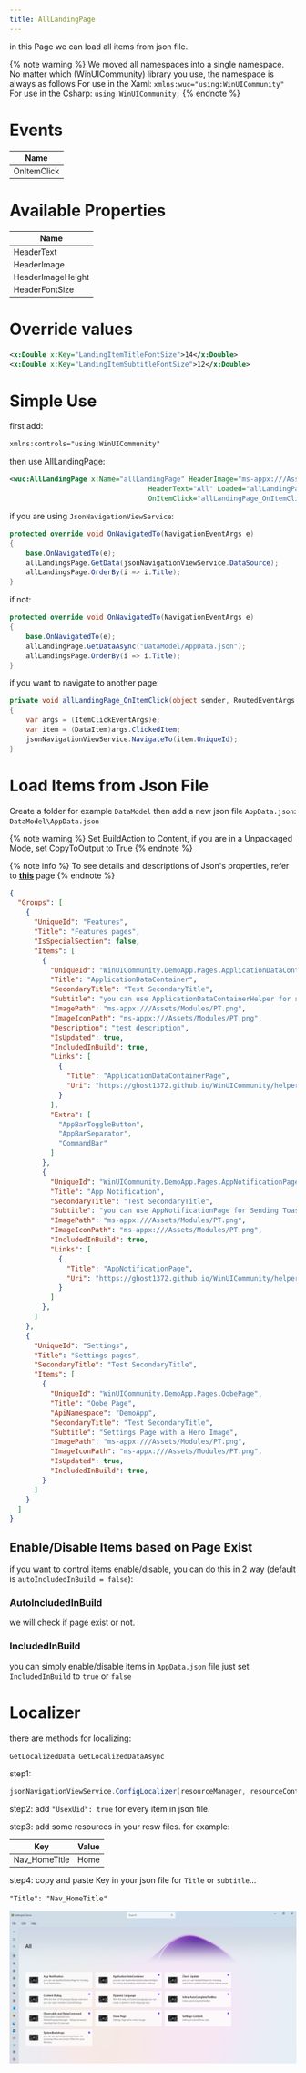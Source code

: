 ```yaml
---
title: AllLandingPage
---
```


in this Page we can load all items from json file.

{% note warning %}
We moved all namespaces into a single namespace. No matter which (WinUICommunity) library you use, the namespace is always as follows
For use in the Xaml:
`xmlns:wuc="using:WinUICommunity"`
For use in the Csharp:
`using WinUICommunity;`
{% endnote %}

# Events

|Name|
|-|
|OnItemClick|

# Available Properties

|Name|
|-|
|HeaderText|
|HeaderImage|
|HeaderImageHeight|
|HeaderFontSize|

# Override values

```xml
<x:Double x:Key="LandingItemTitleFontSize">14</x:Double>
<x:Double x:Key="LandingItemSubtitleFontSize">12</x:Double>
```

# Simple Use
first add:

```xml
xmlns:controls="using:WinUICommunity"
```

then use AllLandingPage:

```xml
<wuc:AllLandingPage x:Name="allLandingPage" HeaderImage="ms-appx:///Assets/GalleryHeaderImage.png"
                                  HeaderText="All" Loaded="allLandingPage_Loaded"
                                  OnItemClick="allLandingPage_OnItemClick"/>
```

if you are using `JsonNavigationViewService`:

```cs
protected override void OnNavigatedTo(NavigationEventArgs e)
{
    base.OnNavigatedTo(e);
    allLandingsPage.GetData(jsonNavigationViewService.DataSource);
    allLandingsPage.OrderBy(i => i.Title);
}
```

if not:

```cs
protected override void OnNavigatedTo(NavigationEventArgs e)
{
    base.OnNavigatedTo(e);
    allLandingPage.GetDataAsync("DataModel/AppData.json");
    allLandingsPage.OrderBy(i => i.Title);
}
```

if you want to navigate to another page:


```cs
private void allLandingPage_OnItemClick(object sender, RoutedEventArgs e)
{
    var args = (ItemClickEventArgs)e;
    var item = (DataItem)args.ClickedItem;
    jsonNavigationViewService.NavigateTo(item.UniqueId);
}
```

# Load Items from Json File
Create a folder for example `DataModel` then add a new json file `AppData.json`:
`DataModel\AppData.json`

{% note warning %}
Set BuildAction to Content, if you are in a Unpackaged Mode, set CopyToOutput to True
{% endnote %}

{% note info %}
To see details and descriptions of Json's properties, refer to <ins>**[this](https://ghost1372.github.io/winUICommunity/jsonFile)**</ins> page
{% endnote %}


```json
{
  "Groups": [
    {
      "UniqueId": "Features",
      "Title": "Features pages",
      "IsSpecialSection": false,
      "Items": [
        {
          "UniqueId": "WinUICommunity.DemoApp.Pages.ApplicationDataContainerPage",
          "Title": "ApplicationDataContainer",
          "SecondaryTitle": "Test SecondaryTitle",
          "Subtitle": "you can use ApplicationDataContainerHelper for saving and loading application settings.",
          "ImagePath": "ms-appx:///Assets/Modules/PT.png",
          "ImageIconPath": "ms-appx:///Assets/Modules/PT.png",
          "Description": "test description",
          "IsUpdated": true,
          "IncludedInBuild": true,
          "Links": [
            {
              "Title": "ApplicationDataContainerPage",
              "Uri": "https://ghost1372.github.io/WinUICommunity/helpers/applicationDataContainerHelper/"
            }
          ],
          "Extra": [
            "AppBarToggleButton",
            "AppBarSeparator",
            "CommandBar"
          ]
        },
        {
          "UniqueId": "WinUICommunity.DemoApp.Pages.AppNotificationPage",
          "Title": "App Notification",
          "SecondaryTitle": "Test SecondaryTitle",
          "Subtitle": "you can use AppNotificationPage for Sending Toast Notification.",
          "ImagePath": "ms-appx:///Assets/Modules/PT.png",
          "ImageIconPath": "ms-appx:///Assets/Modules/PT.png",
          "IncludedInBuild": true,
          "Links": [
            {
              "Title": "AppNotificationPage",
              "Uri": "https://ghost1372.github.io/WinUICommunity/helpers/appNotification/"
            }
          ]
        },
      ]
    },
    {
      "UniqueId": "Settings",
      "Title": "Settings pages",
      "SecondaryTitle": "Test SecondaryTitle",
      "Items": [
        {
          "UniqueId": "WinUICommunity.DemoApp.Pages.OobePage",
          "Title": "Oobe Page",
          "ApiNamespace": "DemoApp",
          "SecondaryTitle": "Test SecondaryTitle",
          "Subtitle": "Settings Page with a Hero Image",
          "ImagePath": "ms-appx:///Assets/Modules/PT.png",
          "ImageIconPath": "ms-appx:///Assets/Modules/PT.png",
          "IsUpdated": true,
          "IncludedInBuild": true,
        }
      ]
    }
  ]
}

```

## Enable/Disable Items based on Page Exist
if you want to control items enable/disable, you can do this in 2 way (default is `autoIncludedInBuild = false`):

### AutoIncludedInBuild
we will check if page exist or not.

### IncludedInBuild
you can simply enable/disable items in `AppData.json` file just set `IncludedInBuild` to `true` or `false`


# Localizer

there are methods for localizing:

`GetLocalizedData
GetLocalizedDataAsync`

step1:

```cs
jsonNavigationViewService.ConfigLocalizer(resourceManager, resourceContext);
```      

step2:
add `"UsexUid": true` for every item in json file.

step3:
add some resources in your resw files.
for example: 

|Key|Value|
|-|-|
|Nav_HomeTitle|Home|

step4:
copy and paste Key in your json file for `Title` or `subtitle`...

`"Title": "Nav_HomeTitle"`

![LandingsPage](https://raw.githubusercontent.com/ghost1372/Resources/main/LandingsPage/AllLandingsPage.png)
